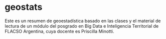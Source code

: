 # geostats
Este es un resumen de geoestadística basado en las clases y el material de lectura de un módulo del posgrado en Big Data e Inteligencia Territorial de FLACSO Argentina, cuya docente es Priscilla Minotti.
